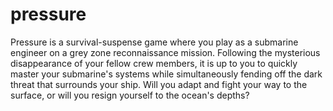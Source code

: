 # pressure
Pressure is a survival-suspense game where you play as a submarine engineer on a grey zone reconnaissance mission. Following the mysterious disappearance of your fellow crew members, it is up to you to quickly master your submarine's systems while simultaneously fending off the dark threat that surrounds your ship. Will you adapt and fight your way to the surface, or will you resign yourself to the ocean's depths?
